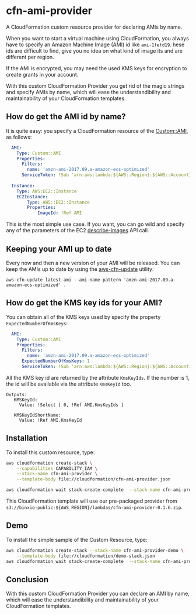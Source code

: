 # cfn-ami-provider
A CloudFormation custom resource provider for declaring AMIs by name.

When you want to start a virtual machine using CloudFormation, you always have to specify 
an Amazon Machine Image (AMI) id like `ami-1fefd19`.  hese ids are difficult to find, give you 
no idea on what kind of image its and are different per region. 

If the AMI is encrypted, you may need the used KMS keys for encryption to create grants in your account.

With this custom CloudFormation Provider you get rid of the magic strings and specify AMIs by name, 
which will ease the understandibility and maintainability of your CloudFormation templates.


## How do get the AMI id by name?
It is quite easy: you specify a CloudFormation resource of the [Custom::AMI](docs/AMI.md), as follows:

```yaml
  AMI:
    Type: Custom::AMI
    Properties:
      Filters:
        name: 'amzn-ami-2017.09.a-amazon-ecs-optimized'
      ServiceToken: !Sub 'arn:aws:lambda:${AWS::Region}:${AWS::AccountId}:function:binxio-cfn-ami-provider'
      
  Instance:
    Type: AWS:EC2::Instance
    EC2Instance:
        Type: AWS::EC2::Instance
        Properties:
            ImageId: !Ref AMI
```

This is the most simple use case. If you want, you can go wild and specify any of the parameters of the EC2 [describe-images](https://docs.aws.amazon.com/cli/latest/reference/ec2/describe-images.html) API call.

## Keeping your AMI up to date
Every now and then a new version of your AMI will be released. You can keep the AMIs up to date by using
the [aws-cfn-update](https://github.com/binxio/aws-cfn-update) utility:

```
aws-cfn-update latest-ami --ami-name-pattern 'amzn-ami-2017.09.a-amazon-ecs-optimized' .
```


## How do get the KMS key ids for your AMI?
You can obtain all of the KMS keys used by specify the property `ExpectedNumberOfKmsKeys`:

```yaml
  AMI:
    Type: Custom::AMI
    Properties:
      Filters:
        name: 'amzn-ami-2017.09.a-amazon-ecs-optimized'
      ExpectedNumberOfKmsKeys: 1
      ServiceToken: !Sub 'arn:aws:lambda:${AWS::Region}:${AWS::AccountId}:function:binxio-cfn-ami-provider'
```
All the KMS key id are returned by the attribute `KmsKeyIds`. If the number is 1, the id will be available via 
the attribute `KmsKeyId` too.
      
```
Outputs:
   KMSKeyId:
     Value: !Select [ 0, !Ref AMI.KmsKeyIds ]

   KMSKeyIdShortName:
     Value: !Ref AMI.KmsKeyId
```


## Installation
To install this custom resource, type:

```sh
aws cloudformation create-stack \
	--capabilities CAPABILITY_IAM \
	--stack-name cfn-ami-provider \
	--template-body file://cloudformation/cfn-ami-provider.json 

aws cloudformation wait stack-create-complete  --stack-name cfn-ami-provider 
```

This CloudFormation template will use our pre-packaged provider from `s3://binxio-public-${AWS_REGION}/lambdas/cfn-ami-provider-0.1.6.zip`.


## Demo
To install the simple sample of the Custom Resource, type:

```sh
aws cloudformation create-stack --stack-name cfn-ami-provider-demo \
	--template-body file://cloudformation/demo-stack.json
aws cloudformation wait stack-create-complete  --stack-name cfn-ami-provider-demo
```

## Conclusion
With this custom CloudFormation Provider you can declare an AMI by name, which will ease
the understandibility and maintainability of your CloudFormation templates.

